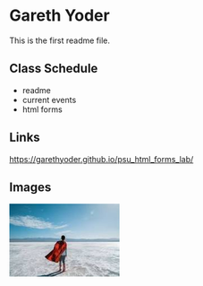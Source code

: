 # Gareth Yoder

This is the first readme file.

## Class Schedule
* readme
* current events
* html forms

## Links
https://garethyoder.github.io/psu_html_forms_lab/

## Images
![Picture](/pic.jpg)